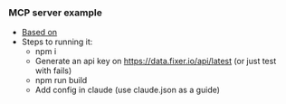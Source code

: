 ### MCP server example

* [Based on](https://modelcontextprotocol.io/quickstart/user)
* Steps to running it:
  * npm i
  * Generate an api key on https://data.fixer.io/api/latest (or just test with fails)
  * npm run build
  * Add config in claude (use claude.json as a guide)